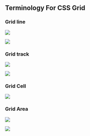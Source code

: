 ## Terminology For CSS Grid


### Grid line

![](https://cdn.discordapp.com/attachments/567006944611532818/568563687338803249/Screen_Shot_2019-04-18_at_6.27.33_PM.png)

![](https://cdn.discordapp.com/attachments/567006944611532818/568563891467190282/Screen_Shot_2019-04-18_at_6.29.38_PM.png)

### Grid track

![](https://cdn.discordapp.com/attachments/567006944611532818/568564164935548938/Screen_Shot_2019-04-18_at_6.30.47_PM.png)

![](https://cdn.discordapp.com/attachments/567006944611532818/568568724118831131/Screen_Shot_2019-04-18_at_6.36.52_PM.png)

### Grid Cell

![](https://cdn.discordapp.com/attachments/567006944611532818/568568975538126848/Screen_Shot_2019-04-18_at_6.49.28_PM.png)

### Grid Area

![](https://cdn.discordapp.com/attachments/567006944611532818/568569295848865810/Screen_Shot_2019-04-18_at_6.50.44_PM.png)

![](https://cdn.discordapp.com/attachments/567006944611532818/568572417031798795/Screen_Shot_2019-04-18_at_7.03.32_PM.png)

